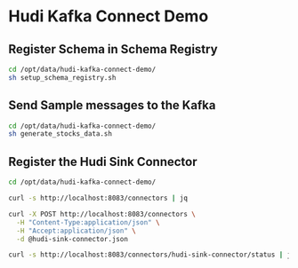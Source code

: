 # Hudi Kafka Connect Demo

## Register Schema in Schema Registry

```sh
cd /opt/data/hudi-kafka-connect-demo/
sh setup_schema_registry.sh
```

## Send Sample messages to the Kafka

```sh
cd /opt/data/hudi-kafka-connect-demo/
sh generate_stocks_data.sh
```

## Register the Hudi Sink Connector

```sh
cd /opt/data/hudi-kafka-connect-demo/

curl -s http://localhost:8083/connectors | jq

curl -X POST http://localhost:8083/connectors \
  -H "Content-Type:application/json" \
  -H "Accept:application/json" \
  -d @hudi-sink-connector.json

curl -s http://localhost:8083/connectors/hudi-sink-connector/status | jq
```

